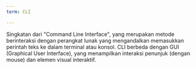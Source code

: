 ```yaml
---
term: CLI

---
```

Singkatan dari "Command Line Interface", yang merupakan metode berinteraksi dengan perangkat lunak yang mengandalkan memasukkan perintah teks ke dalam terminal atau konsol. CLI berbeda dengan GUI (Graphical User Interface), yang menampilkan interaksi penunjuk (dengan mouse) dan elemen visual interaktif.